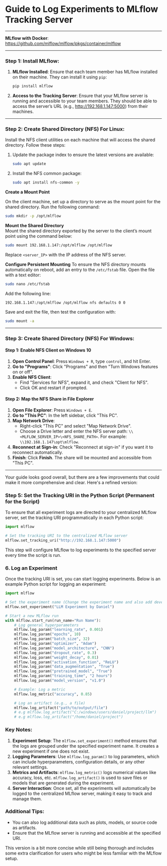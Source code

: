 # Guide to Log Experiments to MLflow Tracking Server

---
**MLflow with Docker**: https://github.com/mlflow/mlflow/pkgs/container/mlflow

---

### Step 1: Install MLflow:

1. **MLflow Installed**: Ensure that each team member has MLflow installed on their machine. They can install it using `pip`:
   ```bash
   pip install mlflow
   ```

2. **Access to the Tracking Server**: Ensure that your MLflow server is running and accessible to your team members. They should be able to access the server’s URL (e.g., http://192.168.1.147:5000) from their machines.

---

### Step 2: Create Shared Directory (NFS) For Linux:

Install the NFS client utilities on each machine that will access the shared directory. Follow these steps:

1. Update the package index to ensure the latest versions are available:
   ```bash
   sudo apt update
   ```

2. Install the NFS common package:
   ```bash
   sudo apt install nfs-common -y
   ```

**Create a Mount Point**

On the client machine, set up a directory to serve as the mount point for the shared directory. Run the following command:  

```bash
sudo mkdir -p /opt/mlflow
```

**Mount the Shared Directory**  
Mount the shared directory exported by the server to the client’s mount point using the command below:  

```bash
sudo mount 192.168.1.147:/opt/mlflow /opt/mlflow
```  

Replace `<server_IP>` with the IP address of the NFS server.

**Configure Persistent Mounting**
To ensure the NFS directory mounts automatically on reboot, add an entry to the `/etc/fstab` file. Open the file with a text editor:

```bash
sudo nano /etc/fstab
```

Add the following line:

```plaintext
192.168.1.147:/opt/mlflow /opt/mlflow nfs defaults 0 0
```

Save and exit the file, then test the configuration with:

```bash
sudo mount -a
```

---

### Step 3: Create Shared Directory (NFS) For Windows:

#### **Step 1: Enable NFS Client on Windows 10**
1. **Open Control Panel**: Press `Windows + R`, type `control`, and hit Enter.
2. **Go to "Programs"**: Click "Programs" and then "Turn Windows features on or off".
3. **Enable NFS Client**: 
   - Find "Services for NFS", expand it, and check "Client for NFS".
   - Click OK and restart if prompted.

#### **Step 2: Map the NFS Share in File Explorer**
1. **Open File Explorer**: Press `Windows + E`.
2. **Go to "This PC"**: In the left sidebar, click "This PC".
3. **Map Network Drive**: 
   - Right-click "This PC" and select "Map Network Drive".
   - Choose a Drive letter and enter the NFS server path: `\\<MLFLOW_SERVER_IP>\<NFS_SHARE_PATH>`. For example: `\\192.168.1.147\opt\mlflow`.
4. **Reconnect at Sign-in**: Check "Reconnect at sign-in" if you want it to reconnect automatically.
5. **Finish**: Click **Finish**. The share will be mounted and accessible from "This PC".

---

Your guide looks good overall, but there are a few improvements that could make it more comprehensive and clear. Here's a refined version:

### Step 5: Set the Tracking URI in the Python Script (Permanent for the Script)

To ensure that all experiment logs are directed to your centralized MLflow server, set the tracking URI programmatically in each Python script:

```python
import mlflow

# Set the tracking URI to the centralized MLflow server
mlflow.set_tracking_uri("http://192.168.1.147:5000")
```
This step will configure MLflow to log experiments to the specified server every time the script is run.

### 6. Log an Experiment

Once the tracking URI is set, you can start logging experiments. Below is an example Python script for logging an experiment:

```python
import mlflow

# Set the experiment name (Change the experiment name and also add developer name)
mlflow.set_experiment("LLM Experiment by Daniel")

# Start a new MLflow run
with mlflow.start_run(run_name="Run Name"):
    # Log general hyperparameters
    mlflow.log_param("learning_rate", 0.001)
    mlflow.log_param("epochs", 10)
    mlflow.log_param("batch_size", 32)
    mlflow.log_param("optimizer", "Adam")
    mlflow.log_param("model_architecture", "CNN")
    mlflow.log_param("dropout_rate", 0.3)
    mlflow.log_param("weight_decay", 0.01)
    mlflow.log_param("activation_function", "ReLU")
    mlflow.log_param("data_augmentation", "True")
    mlflow.log_param("pretrained_model", "True")
    mlflow.log_param("training_time", "2 hours")
    mlflow.log_param("model_version", "v1.0")

    # Example: Log a metric
    mlflow.log_metric("accuracy", 0.85)

    # Log an artifact (e.g., a file)
    mlflow.log_artifact("path/to/output/file")
    # e.g mlflow.log_artifact("C:/windows/users/daniel/project/llm")
    # e.g mlflow.log_artifact("/home/daniel/project")

```

### Key Notes:
1. **Experiment Setup**: The `mlflow.set_experiment()` method ensures that the logs are grouped under the specified experiment name. It creates a new experiment if one does not exist.
2. **Logging Parameters**: Use `mlflow.log_param()` to log parameters, which can include hyperparameters, configuration details, or any other relevant settings.
3. **Metrics and Artifacts**: `mlflow.log_metric()` logs numerical values like accuracy, loss, etc. `mlflow.log_artifact()` is used to save files or models that are generated during the experiment.
4. **Server Interaction**: Once set, all the experiments will automatically be logged to the centralized MLflow server, making it easy to track and manage them.

### Additional Tips:
- You can also log additional data such as plots, models, or source code as artifacts.
- Ensure that the MLflow server is running and accessible at the specified URI.

This version is a bit more concise while still being thorough and includes some extra clarification for users who might be less familiar with the MLflow setup.
